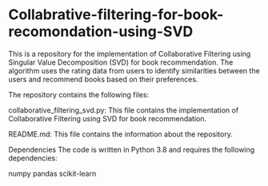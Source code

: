# Collabrative-filtering-for-book-recomondation-using-SVD

This is a repository for the implementation of Collaborative Filtering using Singular Value Decomposition (SVD) for book recommendation. The algorithm uses the rating data from users to identify similarities between the users and recommend books based on their preferences.

The repository contains the following files:

collaborative_filtering_svd.py: This file contains the implementation of Collaborative Filtering using SVD for book recommendation.

README.md: This file contains the information about the repository.

Dependencies
The code is written in Python 3.8 and requires the following dependencies:

numpy
pandas
scikit-learn
